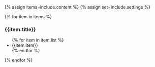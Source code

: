 {% assign items=include.content %}
{% assign set=include.settings %}

{% for item in items %}
<div
  class="usa-summary-box"
  role="region"
  aria-labelledby="summary-box-key-information"
>
  <div class="usa-summary-box__body">
    <h3 class="usa-summary-box__heading" id="summary-box-key-information">
      {{item.title}}
    </h3>
    <div class="usa-summary-box__text">
      <ul class="usa-list">
      {% for item in item.list %}
        <li>
          {{item.item}}
        </li>
      {% endfor %}
      </ul>
    </div>
  </div>
</div>
{% endfor %}